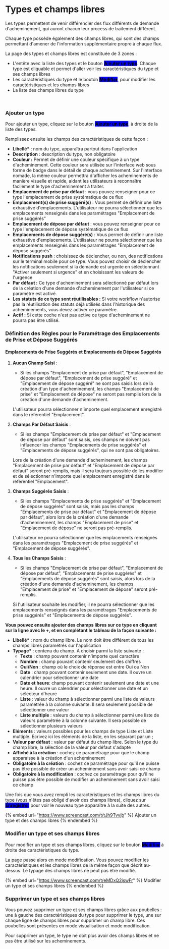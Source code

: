 # Types et champs libres

Les types permettent de venir différencier des flux différents de demande d'acheminement, qui auront chacun leur process de traitement différent.

Chaque type possède également des champs libres, qui sont des champs permettant d'amener de l'information supplémentaire propre à chaque flux.

La page des types et champs libres est constituée de 3 zones :&#x20;

* L'entête avec la liste des types et le bouton <mark style="background-color:blue;">**Ajouter un type**</mark>. Chaque type est cliquable et permet d'aller voir les caractéristiques du type et ses champs libres
* Les caractéristiques du type et le bouton <mark style="background-color:blue;">**Modifier**</mark>, pour modifier les caractéristiques et les champs libres
* La liste des champs libres du type

<figure><img src="../../../.gitbook/assets/Capture d’écran 2025-08-14 à 15.08.29.png" alt=""><figcaption></figcaption></figure>

### **Ajouter un type**

Pour ajouter un type, cliquez sur le bouton <mark style="background-color:blue;">**Ajouter un type**</mark>, à droite de la liste des types.

Remplissez ensuite les champs des caractéristiques de cette façon :&#x20;

* **Libellé\*** : nom du type, apparaîtra partout dans l'application
* **Description** : description du type, non obligatoire
* **Couleur :** Permet de définir une couleur spécifique à un type d'acheminement. Cette couleur sera utilisée sur l'interface web sous forme de badge dans le détail de chaque acheminement. Sur l'interface nomade, la même couleur permettra d'afficher les acheminements de manière visuelle et rapide, aidant les utilisateurs à reconnaître facilement le type d'acheminement à traiter.
* **Emplacement de prise par défaut** : vous pouvez renseigner pour ce type l'emplacement de prise systématique de ce flux
* **Emplacement(s) de prise suggéré(s)** :  Vous permet de définir une liste exhaustive d'emplacements. L'utilisateur ne pourra sélectionner que les emplacements renseignés dans les paramétrages "Emplacement de prise suggérés"
* **Emplacement de dépose par défaut** : vous pouvez renseigner pour ce type l'emplacement de dépose systématique de ce flux
* **Emplacements de dépose suggéré(s)** :  Vous permet de définir une liste exhaustive d'emplacements. L'utilisateur ne pourra sélectionner que les emplacements renseignés dans les paramétrages "Emplacement de dépose suggérés"
* **Notifications push** : choisissez de déclencher, ou non, des notifications sur le terminal mobile pour ce type. Vous pouvez choisir de déclencher les notifications seulement si la demande est urgente en sélectionnant "Activer seulement si urgence" et en choisissant les valeurs de l'urgence
* **Par défaut :** Ce type d'acheminement sera sélectionné par défaut lors de la création d'une demande d'acheminement par l'utilisateur si ce paramètre est activé.
* **Les statuts de ce type sont réutilisables :** Si votre workflow n'autorise pas la réutilisation des statuts déjà utilisés dans l'historique des acheminements, vous devez activer ce paramètre.
* **Actif :** Si cette coche n'est pas active ce type d'acheminement ne pourra pas être utilisé.

### Définition des Règles pour le Paramétrage des Emplacements de Prise et Dépose Suggérés

#### **Emplacements de Prise Suggérés et Emplacements de Dépose Suggérés** 

1.  **Aucun Champ Saisi** :&#x20;

    * Si les champs "Emplacement de prise par défaut", "Emplacement de dépose par défaut", "Emplacement de prise suggéré" et "Emplacement de dépose suggéré" ne sont pas saisis lors de la création d'un type d'acheminement, les champs "Emplacement de prise" et "Emplacement de dépose" ne seront pas remplis lors de la création d'une demande d'acheminement.&#x20;

    L'utilisateur pourra sélectionner n'importe quel emplacement enregistré dans le référentiel "Emplacement".
2.  **Champs Par Défaut Saisis** : &#x20;

    * Si les champs "Emplacement de prise par défaut" et "Emplacement de dépose par défaut" sont saisis, ces champs ne doivent pas influencer les champs "Emplacements de prise suggérés" et "Emplacements de dépose suggérés", qui ne sont pas obligatoires.&#x20;

    Lors de la création d'une demande d'acheminement, les champs "Emplacement de prise par défaut" et "Emplacement de dépose par défaut" seront pré-remplis, mais il sera toujours possible de les modifier et de sélectionner n'importe quel emplacement enregistré dans le référentiel "Emplacement".
3.  **Champs Suggérés Saisis** :&#x20;

    * Si les champs "Emplacements de prise suggérés" et "Emplacement de dépose suggérés" sont saisis, mais pas les champs "Emplacements de prise par défaut" et "Emplacement de dépose par défaut", alors lors de la création d'une demande d'acheminement, les champs "Emplacement de prise" et "Emplacement de dépose" ne seront pas pré-remplis.&#x20;

    L'utilisateur ne pourra sélectionner que les emplacements renseignés dans les paramétrages "Emplacement de prise suggérés" et "Emplacement de dépose suggérés".
4.  **Tous les Champs Saisis** :&#x20;

    * Si les champs "Emplacement de prise par défaut", "Emplacement de dépose par défaut", "Emplacements de prise suggérés" et "Emplacements de dépose suggérés" sont saisis, alors lors de la création d'une demande d'acheminement, les champs "Emplacement de prise" et "Emplacement de dépose" seront pré-remplis.&#x20;

    Si l'utilisateur souhaite les modifier, il ne pourra sélectionner que les emplacements renseignés dans les paramétrages "Emplacements de prise suggérés" et "Emplacements de dépose suggérés".



**Vous pouvez ensuite ajouter des champs libres sur ce type en cliquant sur la ligne avec le +, et en complétant le tableau de la façon suivante :**&#x20;

* **Libellé\*** : nom du champ libre. Le nom doit être différent de tous les champs libres paramétrés sur l'application&#x20;
* **Typage\*** : contenu du champ. A choisir parmi la liste suivante :&#x20;
  * **Texte** : champ pouvant contenir n'importe quel caractère
  * **Nombre** : champ pouvant contenir seulement des chiffres
  * **Oui/Non** : champ où le choix de réponse est entre Oui ou Non
  * **Date** : champ pouvant contenir seulement une date. Il ouvre un calendrier pour sélectionner une date
  * **Date et heure**: champ pouvant contenir seulement une date et une heure. Il ouvre un calendrier pour sélectionner une date et un sélecteur d'heure
  * **Liste** : valeur du champ à sélectionner parmi une liste de valeurs paramétrée à la colonne suivante. Il sera seulement possible de sélectionner une valeur
  * **Liste multiple** : valeurs du champ à sélectionner parmi une liste de valeurs paramétrée à la colonne suivante. Il sera possible de sélectionner plusieurs valeurs
* **Eléments** : valeurs possibles pour les champs de type Liste et Liste multiple. Ecrivez ici les éléments de la liste, en les séparant par un ;&#x20;
* **Valeur par défaut** : valeur par défaut du champ libre. Selon le type du champ libre, la sélection de la valeur par défaut s'adapte
* **Affiché à la création** : cochez ce paramétrage pour que le champ apparaisse à la création d'un acheminement
* **Obligatoire à la création** : cochez ce paramétrage pour qu'il ne puisse pas être possible de créer un acheminement sans avoir saisi ce champ
* **Obligatoire à la modification** : cochez ce paramétrage pour qu'il ne puisse pas être possible de modifier un acheminement sans avoir saisi ce champ

Une fois que vous avez rempli les caractéristiques et les champs libres du type (vous n'êtes pas obligé d'avoir des champs libres), cliquez sur <mark style="background-color:blue;">**Enregistrer**</mark> pour voir le nouveau type apparaître à la suite des autres.

{% embed url="https://www.screencast.com/t/tJh9Tvvjb" %}
&#x20;Ajouter un type et des champs libres
{% endembed %}

### **Modifier un type et ses champs libres**

Pour modifier un type et ses champs libres, cliquez sur le bouton <mark style="background-color:blue;">**Modifier**</mark> à droite des caractéristiques du type.

La page passe alors en mode modification. Vous pouvez modifier les caractéristiques et les champs libres de la même façon que décrit au-dessus. Le typage des champs libres ne peut pas être modifié.

{% embed url="https://www.screencast.com/t/eMDxQ2jswFr" %}
Modifier un type et ses champs libres
{% endembed %}

### **Supprimer un type et ses champs libres**

Vous pouvez supprimer un type et ses champs libres grâce aux poubelles : une à gauche des caractéristiques du type pour supprimer le type, une sur chaque ligne de champs libres pour supprimer un champ libre. Ces poubelles sont présentes en mode visualisation et mode modification.

Pour supprimer un type, le type ne doit plus avoir des champs libres et ne pas être utilisé sur les acheminements.&#x20;

